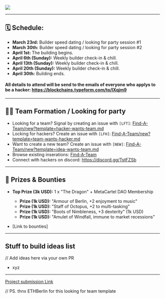 ![](https://i.imgur.com/sFnh2Wy.png)

---

## 🗓 Schedule:
- **March 23rd:** Builder speed dating / looking for party session #1
- **March 30th:** Builder speed dating / looking for party session #2
- **April 1st:** The building begins.
- **April 6th (Sunday):** Weekly builder check-in & chill.
- **April 13th (Sunday):** Weekly builder check-in & chill.
- **April 20th (Sunday):** Weekly builder check-in & chill.
- **April 30th:** Building ends.

#### All details to attend will be send to the emails of everyone who applys to be a hacker: https://blockchains.typeform.com/to/lXqjm9

---

## 🧙‍♂️ Team Formation / Looking for party

-   Looking for a team? Signal by creating an issue with `[LFT]`: [Find-A-Team/new?template=hacker-wants-team.md](https://github.com/metacartel/dragon-quest/issues/new?template=hacker-wants-team.md)
-   Locking for hackers? Create an issue with `[LFH]`: [Find-A-Team/new?template=team-wants-hacker.md](https://github.com/metacartel/dragon-quest/issues/new?template=team-wants-hacker.md)
-   Want to create a new team? Create an issue with `[NEW]`: [Find-A-Team/new?template=idea-wants-team.md](https://github.com/metacartel/dragon-quest/issues/new?template=idea-wants-team.md)
-   Browse existing inserations: [Find-A-Team](https://github.com/metacartel/dragon-quest/issues)
-   Connect with hackers on discord: https://discord.gg/TstFZSb

---

## 🐉 Prizes & Bounties

- **Top Prize (3k USD):** 1 x "The Dragon" + MetaCartel DAO Membership
    - **Prize (1k USD):** "Armour of Berlin, +2 enjoyment to music"
    - **Prize (1k USD):** "Staff of Octopus, +2 to multi-tasking" 
    - **Prize (1k USD):** "Boots of Nimbleness, +3 dexterity" (1k USD)
    - **Prize (1k USD):** "Amulet of Windfall, immune to market recessions" 

- [Link to bounties]

---

## Stuff to build ideas list

// Add ideas here via your own PR

- xyz 


---

[Project submission Link](https://github.com/metacartel/submissions/issues/1)

// PS. thnx ETHBerlin for this looking for team template
